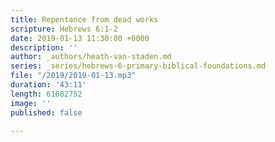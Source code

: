 ```yaml
---
title: Repentance from dead works
scripture: Hebrews 6:1-2
date: 2019-01-13 11:30:00 +0000
description: ''
author: _authors/heath-van-staden.md
series: _series/hebrews-6-primary-biblical-foundations.md
file: "/2019/2019-01-13.mp3"
duration: '43:11'
length: 61082752
image: ''
published: false

---
```

